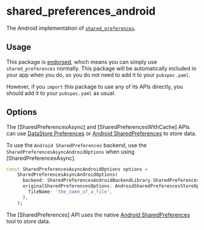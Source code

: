 # shared\_preferences\_android

The Android implementation of [`shared_preferences`][1].

## Usage

This package is [endorsed][2], which means you can simply use `shared_preferences`
normally. This package will be automatically included in your app when you do,
so you do not need to add it to your `pubspec.yaml`.

However, if you `import` this package to use any of its APIs directly, you
should add it to your `pubspec.yaml` as usual.

## Options

The [SharedPreferencesAsync] and [SharedPreferencesWithCache] APIs can use [DataStore Preferences](https://developer.android.com/topic/libraries/architecture/datastore) or [Android SharedPreferences](https://developer.android.com/reference/android/content/SharedPreferences) to store data.

To use the `Android SharedPreferences` backend, use the `SharedPreferencesAsyncAndroidOptions` when using [SharedPreferencesAsync].

<?code-excerpt "example/lib/main.dart (Android_Options)"?>
```dart
const SharedPreferencesAsyncAndroidOptions options =
    SharedPreferencesAsyncAndroidOptions(
      backend: SharedPreferencesAndroidBackendLibrary.SharedPreferences,
      originalSharedPreferencesOptions: AndroidSharedPreferencesStoreOptions(
        fileName: 'the_name_of_a_file',
      ),
    );
```

The [SharedPreferences] API uses the native [Android SharedPreferences](https://developer.android.com/reference/android/content/SharedPreferences) tool to store data.

[1]: https://pub.dev/packages/shared_preferences
[2]: https://flutter.dev/to/endorsed-federated-plugin
